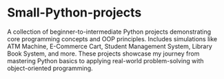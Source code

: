 # Small-Python-projects
A collection of beginner-to-intermediate Python projects demonstrating core programming concepts and OOP principles. Includes simulations like ATM Machine, E-Commerce Cart, Student Management System, Library Book System, and more. These projects showcase my journey from mastering Python basics to applying real-world problem-solving with object-oriented programming.
